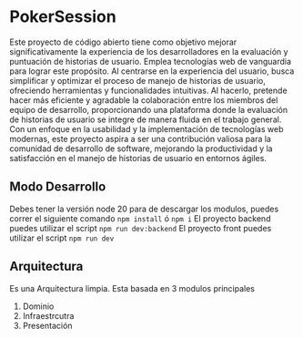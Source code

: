 # PokerSession

Este proyecto de código abierto tiene como objetivo mejorar significativamente la experiencia de los desarrolladores en la evaluación y puntuación de historias de usuario. Emplea tecnologías web de vanguardia para lograr este propósito. Al centrarse en la experiencia del usuario, busca simplificar y optimizar el proceso de manejo de historias de usuario, ofreciendo herramientas y funcionalidades intuitivas. Al hacerlo, pretende hacer más eficiente y agradable la colaboración entre los miembros del equipo de desarrollo, proporcionando una plataforma donde la evaluación de historias de usuario se integre de manera fluida en el trabajo general.
Con un enfoque en la usabilidad y la implementación de tecnologías web modernas, este proyecto aspira a ser una contribución valiosa para la comunidad de desarrollo de software, mejorando la productividad y la satisfacción en el manejo de historias de usuario en entornos ágiles.


## Modo Desarrollo


Debes tener la versión node 20 para de descargar los modulos, puedes correr el siguiente comando `npm install` ó `npm i`
El proyecto backend puedes utilizar el script `npm run dev:backend`
El proyecto front puedes utilizar el script `npm run dev`


## Arquitectura

Es una Arquitectura limpia. Esta basada en 3 modulos principales

1. Dominio
2. Infraestrcutra
3. Presentación


